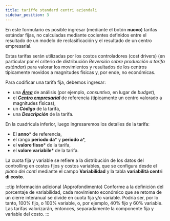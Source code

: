 ```yaml
---
title: tariffe standard centri aziendali
sidebar_position: 3
---
```


En este formulario es posible ingresar (mediante el botón **nuovo**) tarifas estándar fijas, no calculadas mediante cocientes definidos entre el resultado de un modelo de reclasificación y el resultado de un centro empresarial.

Estas tarifas serán utilizadas por los costos controladores (cost drivers) (en particular por el criterio de distribución *Reversión sobre producción a tarifa estándar*) para valorar los movimientos y resultados de los centros típicamente movidos a magnitudes físicas y, por ende, no económicas.

Para codificar una tarifa fija, debemos ingresar:
- una [***Área***](/docs/controlling/controlling-parametrization/controlling-specific-settings/area-types-areas) de análisis (por ejemplo, *consuntivo*, en lugar de *budget*),  
- el [***Centro empresarial***](/docs/controlling/controlling-parametrization/controlling-specific-settings/cost-centers) de referencia (típicamente un centro valorado a magnitudes físicas),  
- un ***Código*** de la tarifa,  
- una ***Descripción*** de la tarifa.  

En la cuadrícula inferior, luego ingresaremos los detalles de la tarifa:
- El **anno*** de referencia,
- el rango **periodo da*** y **periodo a***,
- el **valore fisso*** de la tarifa,
- el **valore variabile*** de la tarifa.

La cuota fija y variable se refiere a la distribución de los datos del controlling en costos fijos y costos variables, que se configura desde el *piano dei conti* mediante el campo **Variabilidad** y la tabla **variabilità centri di costo**.

:::tip Información adicional (Approfondimento)
Conforme a la definición del porcentaje de variabilidad, cada movimiento económico que se retoma de un cierre interanual se divide en cuota fija y/o variable. Podría ser, por lo tanto, 100% fijo, o 100% variable, o, por ejemplo, 40% fijo y 60% variable. Las tarifas valorizarán, entonces, separadamente la componente fija y variable del costo.
:::
